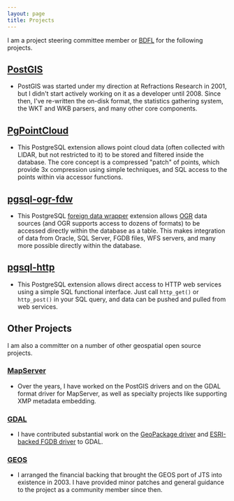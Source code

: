 ```yaml
---
layout: page
title: Projects
---
```


I am a project steering committee member or [BDFL](https://en.wikipedia.org/wiki/Benevolent_dictator_for_life) for the following projects.

## [PostGIS](http://postgis.net)

* PostGIS was started under my direction at Refractions Research in 2001, but I didn't start actively working on it as a developer until 2008. Since then, I've re-written the on-disk format, the statistics gathering system, the WKT and WKB parsers, and many other core components. 
  
## [PgPointCloud](http://github.com/pgpointcloud)

* This PostgreSQL extension allows point cloud data (often collected with LIDAR, but not restricted to it) to be stored and filtered inside the database. The core concept is a compressed "patch" of points, which provide 3x compression using simple techniques, and SQL access to the points within via accessor functions.

## [pgsql-ogr-fdw](http://github.com/pramsey/pgsql-ogr-fdw)

* This PostgreSQL [foreign data wrapper](https://wiki.postgresql.org/wiki/Foreign_data_wrappers) extension allows [OGR](http://gdal.org) data sources (and OGR supports access to dozens of formats) to be accessed directly within the database as a table. This makes integration of data from Oracle, SQL Server, FGDB files, WFS servers, and many more possible directly within the database.

## [pgsql-http](http://github.com/pramsey/pgsql-http)

* This PostgreSQL extension allows direct access to HTTP web services using a simple SQL functional interface. Just call `http_get()` or `http_post()` in your SQL query, and data can be pushed and pulled from web services.

## Other Projects

I am also a committer on a number of other geospatial open source projects.

### [MapServer](http://mapserver.org)

* Over the years, I have worked on the PostGIS drivers and on the GDAL format driver for MapServer, as well as specialty projects like supporting XMP metadata embedding.

### [GDAL](http://gdal.org)

* I have contributed substantial work on the [GeoPackage driver](http://www.gdal.org/drv_geopackage.html) and [ESRI-backed FGDB driver](http://www.gdal.org/drv_filegdb.html) to GDAL. 

### [GEOS](http://trac.osgeo.org/geos)

* I arranged the financial backing that brought the GEOS port of JTS into existence in 2003. I have provided minor patches and general guidance to the project as a community member since then.

